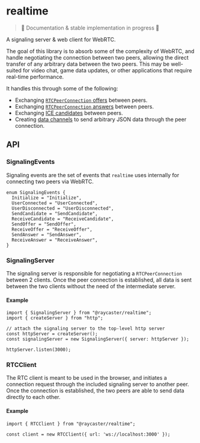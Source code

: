 # realtime

> 🚧 Documentation & stable implementation in progress 🚧

A signaling server & web client for WebRTC.

The goal of this library is to absorb some of the complexity of WebRTC, and handle negotiating the connection between two peers, allowing the direct transfer of any arbitrary data between the two peers. This may be well-suited for video chat, game data updates, or other applications that require real-time performance.

It handles this through some of the following:

- Exchanging [`RTCPeerConnection` offers](https://developer.mozilla.org/en-US/docs/Web/API/RTCPeerConnection/createOffer) between peers.
- Exchanging [`RTCPeerConnection` answers](https://developer.mozilla.org/en-US/docs/Web/API/RTCPeerConnection/createAnswer) between peers.
- Exchanging [ICE candidates](https://developer.mozilla.org/en-US/docs/Web/API/RTCPeerConnection/addIceCandidate) between peers.
- Creating [data channels](https://developer.mozilla.org/en-US/docs/Web/API/RTCPeerConnection/createDataChannel) to send arbitrary JSON data through the peer connection.

## API

### SignalingEvents
Signaling events are the set of events that `realtime` uses internally for connecting two peers via WebRTC.

```tsx
enum SignalingEvents {
  Initialize = "Initialize",
  UserConnected = "UserConnected",
  UserDisconnected = "UserDisconnected",
  SendCandidate = "SendCandidate",
  ReceiveCandidate = "ReceiveCandidate",
  SendOffer = "SendOffer",
  ReceiveOffer = "ReceiveOffer",
  SendAnswer = "SendAnswer",
  ReceiveAnswer = "ReceiveAnswer",
}
```

### SignalingServer
The signaling server is responsible for negotiating a `RTCPeerConnection` between 2 clients. Once the peer connection is established, all data is sent between the two clients without the need of the intermediate server.

#### Example
```tsx
import { SignalingServer } from "@raycaster/realtime";
import { createServer } from "http";

// attach the signaling server to the top-level http server
const httpServer = createServer();
const signalingServer = new SignalingServer({ server: httpServer });

httpServer.listen(3000);
```

### RTCClient
The RTC client is meant to be used in the browser, and initiates a connection request through the included signaling server to another peer. Once the connection is established, the two peers are able to send data directly to each other.

#### Example
```tsx
import { RTCClient } from "@raycaster/realtime";

const client = new RTCClient({ url: 'ws://localhost:3000' });
```